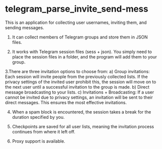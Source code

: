 
# telegram_parse_invite_send-mess

This is an application for collecting user usernames, inviting them, and sending messages.

1. It can collect members of Telegram groups and store them in JSON files.
  
2. It works with Telegram session files (sess + json).
   You simply need to place the session files in a folder, and the program will add them to your group.

3.There are three invitation options to choose from:
  a) Group invitations: Each session will invite people from the previously collected lists. 
     If the privacy settings of the invited user prohibit this, the session will move on to the next user until a successful invitation to the group is made.
  b) Direct message broadcasting to your lists.
  c) Invitations + Broadcasting: If a user cannot be invited due to privacy settings, 
    an invitation will be sent to their direct messages. This ensures the most effective invitations.

4. When a spam block is encountered, the session takes a break for the duration specified by you.

5. Checkpoints are saved for all user lists, meaning the invitation process continues from where it left off.

6. Proxy support is available.

